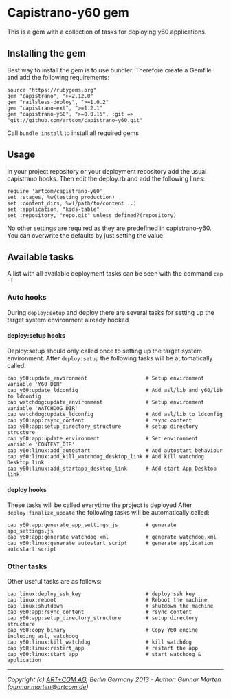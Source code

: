 # Capistrano-y60 gem
This is a gem with a collection of tasks for deploying y60 applications.

## Installing the gem
Best way to install the gem is to use bundler. Therefore create a
Gemfile and add the following requirements:

    source "https://rubygems.org"
    gem "capistrano", ">=2.12.0"
    gem "railsless-deploy", ">=1.0.2"
    gem "capistrano-ext", ">=1.2.1"
    gem "capistrano-y60", ">=0.0.15", :git => "git://github.com/artcom/capistrano-y60.git"

Call `bundle install` to install all required gems

## Usage
In your project repository or your deployment repository add the usual
capistrano hooks.
Then edit the deploy.rb and add the following lines:

    require 'artcom/capistrano-y60' 
    set :stages, %w(testing production)
    set :content_dirs, %w(/path/to/content ..)
    set :application, "kids-table"
    set :repository, "repo.git" unless defined?(repository)

No other settings are required as they are predefined in capistrano-y60.
You can overwrite the defaults by just setting the value

## Available tasks

A list with all available deployment tasks can be seen with the command
 `cap -T`

### Auto hooks
During `deploy:setup` and deploy there are several tasks for setting up
the target system environment already hooked 

#### deploy:setup hooks
Deploy:setup should only called once to setting up the target system environment.
After `deploy:setup` the following tasks will be automatically called:

    cap y60:update_environment                   # Setup environment variable 'Y60_DIR'
    cap y60:update_ldconfig                      # Add asl/lib and y60/lib to ldconfig 
    cap watchdog:update_environment              # Setup environment variable 'WATCHDOG_DIR'
    cap watchdog:update_ldconfig                 # Add asl/lib to ldconfig 
    cap y60:app:rsync_content                    # rsync content
    cap y60:app:setup_directory_structure        # setup directory structure
    cap y60:app:update_environment               # Set environment variable 'CONTENT_DIR'
    cap y60:linux:add_autostart                  # Add autostart behaviour
    cap y60:linux:add_kill_watchdog_desktop_link # Add kill watchdog Desktop link
    cap y60:linux:add_startapp_desktop_link      # Add start App Desktop link

#### deploy hooks
These tasks will be called everytime the project is deployed
After `deploy:finalize_update` the following tasks will be automatically called:

    cap y60:app:generate_app_settings_js         # generate app_settings.js
    cap y60:app:generate_watchdog_xml            # generate watchdog.xml
    cap y60:linux:generate_autostart_script      # generate application autostart script

### Other tasks
Other useful tasks are as follows:

    cap linux:deploy_ssh_key                     # deploy ssh key
    cap linux:reboot                             # Reboot the machine
    cap linux:shutdown                           # shutdown the machine
    cap y60:app:rsync_content                    # rsync content
    cap y60:app:setup_directory_structure        # setup directory structure
    cap y60:copy_binary                          # Copy Y60 engine including asl, watchdog
    cap y60:linux:kill_watchdog                  # kill watchdog
    cap y60:linux:restart_app                    # restart the app
    cap y60:linux:start_app                      # start watchdog & application

 
- - -
*Copyright (c) [ART+COM AG](http://www.artcom.de/), Berlin Germany 2013 - Author: Gunnar Marten (gunnar.marten@artcom.de)*

